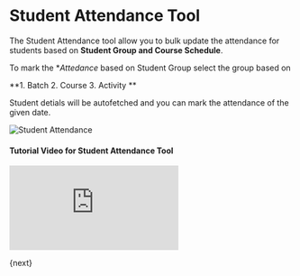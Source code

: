 <!-- add-breadcrumbs -->
# Student Attendance Tool

The Student Attendance tool allow you to bulk update the attendance for students based on **Student Group and Course Schedule**.

To mark the **Attedance* based on Student Group select the group based on

**1. Batch
  2. Course
  3. Activity **

Student detials will be autofetched and you can mark the attendance of the given date.

<img class="screenshot" alt="Student Attendance" src="{{docs_base_url}}/assets/img/education/setup/student-attendance-tool.gif">

#### Tutorial Video for Student Attendance Tool



<div>
  <div class='embed-container'>
    <iframe src='https://www.youtube.com/embed//j9pgkPuyiaI?start=63' frameborder='0' allowfullscreen>
    </iframe>
  </div>
</div>

{next}